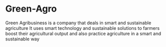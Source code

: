 # Green-Agro
Green Agribusiness is a company that deals in smart and sustainable agriculture
It uses smart technology and sustainable solutions to farmers boost their agricultural output and also practice agriculture in a smart and sustainable way
